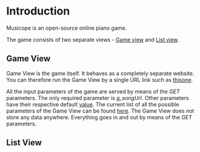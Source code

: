 # Introduction

Musicope is an open-source online piano game.

The game consists of two separate views - [Game view][1] and [List view][2].

## Game View

Game View is the game itself. It behaves as a completely separate website. You can therefore run the Game View by a single URL link such as [thisone][4].

All the input parameters of the game are served by means of the *GET* parameters. The only required parameter is *g_songUrl*. Other parameters have their respective default [value][5]. The current list of all the possible parameters of the Game View can be found [here][3]. The Game View does not store any data anywhere. Everything goes in and out by means of the *GET* parameters.

## List View

[1]: https://github.com/musicope/game/tree/master/Musicope/web/game
[2]: https://github.com/musicope/game/tree/master/Musicope/web/list
[3]: https://github.com/musicope/game/blob/master/Musicope/web/game/_paramsInterfaces.ts
[4]: http://piano.musicope.com/game/index.html?g_songUrl=../songs/G%20Major%20Music/0.0%20-%20First%20Pieces/A%20Tisket,%20A%20Tasket.mid&
[5]: https://github.com/musicope/game/blob/master/Musicope/web/game/_paramsDefault.ts